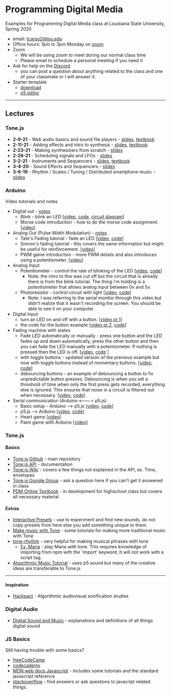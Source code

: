 # Programming Digital Media

Examples for Programming Digital Media class at Louisiana State University, Spring 2020

- email: <tcarso2@lsu.edu>   
- Office hours: 1pm to 3pm Monday on [zoom](https://lsu.zoom.us/j/9356980659)
- Zoom
  - We will be using zoom to meet during our normal class time 
  - Please email to schedule a personal meeting if you need it
- Ask for help on the [Discord](https://discord.gg/rByvFeP)
  -  you can post a question about anything related to the class and one of your classmate or I will answer it. 
-  Starter template 
   - [download](https://downgit.github.io/#/home?url=https://github.com/tatecarson/LSU-PDM-Spring-2021/tree/main/Week_1_T/starter-template) 
   - [p5 editor](https://editor.p5js.org/tcarso2/sketches/3Gs60W1g_)
  
---

## Lectures
### Tone.js
- **2-9-21** - Web audio basics and sound file players - [slides](https://lsu-pdm-2021.netlify.com/week_1_t/_site/#/), [textbook](https://pdm.lsupathways.org/3_audio/1_sampler/1_lesson_1/)
- **2-11-21** - Adding effects and intro to synthesis - [slides](https://lsu-pdm-2021.netlify.com/week_1_th/_site/#/), [textbook](https://pdm.lsupathways.org/3_audio/1_sampler/2_lesson_2/)
- **2-23-21**  - Making synthesizers from scratch - [slides](https://lsu-pdm-2021.netlify.com/week_2_t/_site/#/)
- **2-26-21** - Scheduling signals and LFOs - [slides](https://lsu-pdm-2021.netlify.com/week_2_th/_site/#/)
- **3-2-21** - Instruments and Sequencers - [slides](https://lsu-pdm-2021.netlify.com/week_3_t/_site/#/), [textbook](https://pdm.lsupathways.org/3_audio/2_synthsandmusic/2_lesson_2/)
- **3-4-20** - Sound Effects and Sequencers - [slides](https://lsu-pdm-2021.netlify.com/week_3_th/_site/#/)
- **3-6-19** - Rhythm / Scales / Tuning / Distributed smartphone music - [slides](https://lsu-pdm-2021.netlify.com/week_4_t/_static/#/)

### Arduino

Video tutorials and notes

* Digital out - [notes](Hardware_Week_1_Th)
    * Blink - blink an LED [[video](https://www.youtube.com/watch?v=5vkuxBmWNDo), [code](https://www.arduino.cc/en/Tutorial/Blink), [circuit diagram](Hardware_Week_1_Th/LED_Diagram_bb.jpg)]
    * Morse code introduction - how to do the morse code assignment. [[video](https://youtu.be/18gWlNBlRoQ)]
* Analog Out (Pulse Width Modulation) - [notes](Hardware_Week_2_T)
    * Tate's Fading tutorial - fade an LED [[video](https://www.youtube.com/watch?v=vd93XYizHJ8), [code](https://www.arduino.cc/en/Tutorial/Fading)]
    * Simron's fading tutorial - this covers the same information but might be useful for reinforcement. [[video](https://youtu.be/O1DLHSXtBhs)]
    * PWM game introduction - more PWM details and also introduces using a potentiometer. [[video](https://youtu.be/f03C7euWj6o)]
* Analog Input
  * Potentiometer - control the rate of blinking of the LED [[video](https://youtu.be/tU6CDI3UI34), [code](https://github.com/tatecarson/LSU-PDM-Spring-2020/blob/master/Hardware_Week_2_T/3_AnalogInput_FINISHED/3_AnalogInput_FINISHED.ino)]
      * Note: the intro to this was cut off but the circuit that is already there is from the blink tutorial. The thing i'm holding is a potentiometer that allows analog input between 0v and 5v.
  * Photoresistor - control circuit with light [[video](https://youtu.be/0vB-MQ8Xu80), [code](https://github.com/tatecarson/LSU-PDM-Spring-2020/blob/master/Hardware_Week_2_Th/fade_photoresistor/fade_photoresistor.ino)]
    * Note: I was referring to the serial monitor through this video but didn't realize that it wasn't recording the screen. You should be able to see it on your computer.
* Digital Input
  * turn an LED on and off with a button. [[video pt 1](https://youtu.be/70QLvamyvLY)]
  * the code for the button example [[video pt 2](https://youtu.be/O-ag-6QlpDA), [code](https://www.arduino.cc/en/Tutorial/Button)]
* Fading machine with states
  * Fade LED automatically or manually - press one button and the LED fades up and down automatically, press the other button and then you can fade the LED manually with a potentiometer. If nothing is pressed then the LED is off. [[video](https://youtu.be/JDvBIzrUiPI), [code](https://github.com/tatecarson/LSU-PDM-Spring-2020/blob/master/Hardware_Week_2_Th/fade/fade.ino) ]
  * with toggle buttons - updated version of the previous example but now with toggle buttons instead of momentary buttons. [[video](https://youtu.be/VrVjUOgyflo), [code](https://github.com/tatecarson/LSU-PDM-Spring-2020/blob/master/Hardware_Week_2_Th/fade_withStates/fade_withStates.ino)]
  * debouncing buttons - an example of debouncing a button to fix unpredictable button presses. Debouncing is when you set a threshold of time when only the first press gets recorded, everything else is ignored. This ensures that noise in a circuit is filtered out when necessary. [[video](https://youtu.be/BJc8L2R014s), [code](https://www.arduino.cc/en/Tutorial/Debounce)]
* Serial communication (Arduino <---> p5.js)
  * Basic setup - Arduino --> p5.js [[video](https://youtu.be/AuPWylJi1lU), [code](SerialTop5_Setup)]
  * p5.js --> Arduino [[video](https://youtu.be/zxaIv6GVosU), [code](Hardware_Week_3_T/writeExample)] 
  * Heart game [[video](https://youtu.be/GpBJrg_8Qgs)]  
  * Paint game with Arduino [[video](https://youtu.be/9-AXZToU-BM)]

### Tone.js

#### Basics

- [Tone.js Github](https://github.com/Tonejs/Tone.js) - main repository
- [Tone.js API](https://tonejs.github.io/docs/) - documentation
- [Tone.js Wiki](https://github.com/Tonejs/Tone.js/wiki) - covers a few things not explained in the API, ex. Time, envelopes 
- [Tone.js Google Group](https://groups.google.com/forum/#!forum/tonejs) - ask a question here if you can't get it answered in class
- [PDM Online Textbook](https://pdm.lsupathways.org/) - in development for highschool class but covers all necessary material

#### Extras

- [Interactive Presets](https://www.guitarland.com/MusicTheoryWithToneJS/Presets-gh-pages/) - use to experiment and find new sounds, do not copy presets from here else you add something unique to them. 
- [Make music with Tone](https://www.guitarland.com/MusicTheoryWithToneJS/TonejsSetup.html) - some tutorials for making more traditional music with Tone
- [tone-rhythm](https://github.com/scraggo/tone-rhythm) - very helpful for making musical phrases with tone
  - [Ex. Maria](https://codesandbox.io/s/qzq0lvpq0w) - play Maria with tone. This requires knowledge of importing from npm with the 'import' keyword. It will not work with a script tag.
- [Algorithmic Music Tutorial](https://junshern.github.io/algorithmic-music-tutorial/) - uses p5 sound but many of the creative ideas are transferable to Tone.js
---
#### Inspiration

- [Hackpact](https://stc.github.io/HackPact/) - Algorithmic audiovisual sonification studies


### Digital Audio

- [Digital Sound and Music](http://digitalsoundandmusic.com/curriculum/) - explanations and definitions of all things digital sound

### JS Basics

Still having trouble with some basics? 

- [freeCodeCamp](https://www.freecodecamp.org/)
- [codecademy](https://www.codecademy.com/learn/introduction-to-javascript)
- [MDN web docs Javascript](https://developer.mozilla.org/en-US/docs/Web/JavaScript) - includes some tutorials and the standard javascript reference 
- [stackoverflow](https://stackoverflow.com/) - find answers or ask questions to javacript related things. 